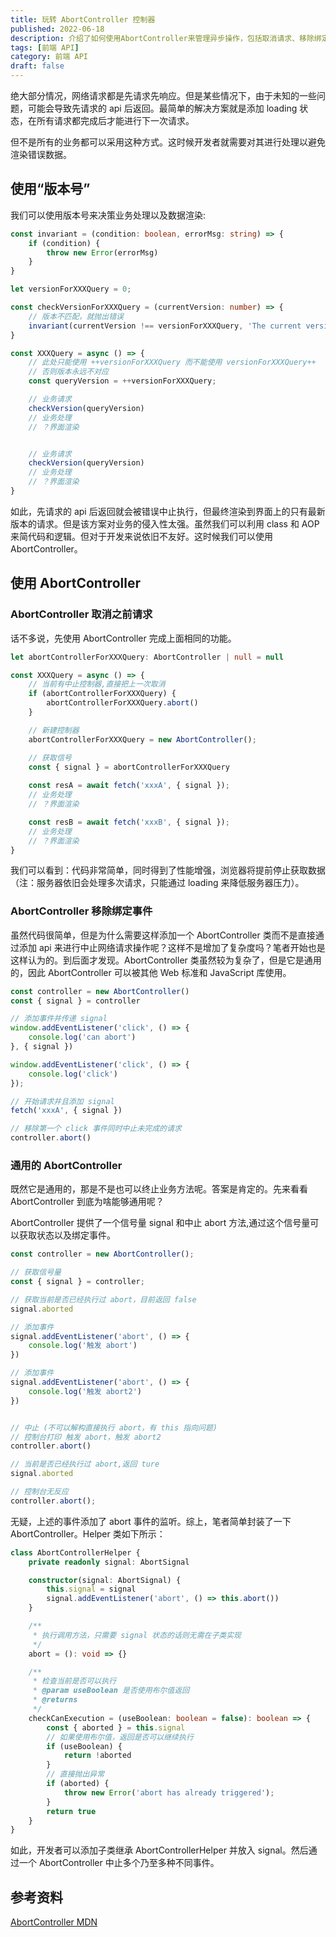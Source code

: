 ```yaml
---
title: 玩转 AbortController 控制器
published: 2022-06-18
description: 介绍了如何使用AbortController来管理异步操作，包括取消请求、移除绑定事件等，还展示了如何封装AbortController以实现更复杂的功能。
tags: [前端 API]
category: 前端 API
draft: false
---
```


绝大部分情况，网络请求都是先请求先响应。但是某些情况下，由于未知的一些问题，可能会导致先请求的 api 后返回。最简单的解决方案就是添加 loading 状态，在所有请求都完成后才能进行下一次请求。

但不是所有的业务都可以采用这种方式。这时候开发者就需要对其进行处理以避免渲染错误数据。

## 使用“版本号”

我们可以使用版本号来决策业务处理以及数据渲染:

```ts
const invariant = (condition: boolean, errorMsg: string) => {
    if (condition) {
        throw new Error(errorMsg)
    }
}

let versionForXXXQuery = 0;

const checkVersionForXXXQuery = (currentVersion: number) => {
    // 版本不匹配，就抛出错误
    invariant(currentVersion !== versionForXXXQuery, 'The current version is wrong')
}

const XXXQuery = async () => {
    // 此处只能使用 ++versionForXXXQuery 而不能使用 versionForXXXQuery++
    // 否则版本永远不对应
    const queryVersion = ++versionForXXXQuery;

    // 业务请求
    checkVersion(queryVersion)
    // 业务处理
    // ？界面渲染


    // 业务请求
    checkVersion(queryVersion)
    // 业务处理
    // ？界面渲染
}
```

如此，先请求的 api 后返回就会被错误中止执行，但最终渲染到界面上的只有最新版本的请求。但是该方案对业务的侵入性太强。虽然我们可以利用 class 和 AOP 来简代码和逻辑。但对于开发来说依旧不友好。这时候我们可以使用 AbortController。

## 使用 AbortController

### AbortController 取消之前请求

话不多说，先使用 AbortController 完成上面相同的功能。

```ts
let abortControllerForXXXQuery: AbortController | null = null

const XXXQuery = async () => {
    // 当前有中止控制器,直接把上一次取消
    if (abortControllerForXXXQuery) {
        abortControllerForXXXQuery.abort()
    }

    // 新建控制器
    abortControllerForXXXQuery = new AbortController();

    // 获取信号
    const { signal } = abortControllerForXXXQuery
    
    const resA = await fetch('xxxA', { signal });
    // 业务处理
    // ？界面渲染

    const resB = await fetch('xxxB', { signal });
    // 业务处理
    // ？界面渲染
}
```

我们可以看到：代码非常简单，同时得到了性能增强，浏览器将提前停止获取数据（注：服务器依旧会处理多次请求，只能通过 loading 来降低服务器压力）。

### AbortController 移除绑定事件

虽然代码很简单，但是为什么需要这样添加一个 AbortController 类而不是直接通过添加 api 来进行中止网络请求操作呢？这样不是增加了复杂度吗？笔者开始也是这样认为的。到后面才发现。AbortController 类虽然较为复杂了，但是它是通用的，因此 AbortController 可以被其他 Web 标准和 JavaScript 库使用。

```ts
const controller = new AbortController()
const { signal } = controller

// 添加事件并传递 signal
window.addEventListener('click', () => {
    console.log('can abort')
}, { signal })

window.addEventListener('click', () => {
    console.log('click')
});

// 开始请求并且添加 signal
fetch('xxxA', { signal })

// 移除第一个 click 事件同时中止未完成的请求
controller.abort()
```

### 通用的 AbortController 

既然它是通用的，那是不是也可以终止业务方法呢。答案是肯定的。先来看看 AbortController 到底为啥能够通用呢？

AbortController 提供了一个信号量 signal 和中止 abort 方法,通过这个信号量可以获取状态以及绑定事件。

```ts
const controller = new AbortController();

// 获取信号量
const { signal } = controller;

// 获取当前是否已经执行过 abort，目前返回 false
signal.aborted

// 添加事件
signal.addEventListener('abort', () => {
    console.log('触发 abort')
})

// 添加事件
signal.addEventListener('abort', () => {
    console.log('触发 abort2')
})


// 中止 (不可以解构直接执行 abort，有 this 指向问题)
// 控制台打印 触发 abort，触发 abort2
controller.abort()

// 当前是否已经执行过 abort,返回 ture
signal.aborted

// 控制台无反应
controller.abort();
```

无疑，上述的事件添加了 abort 事件的监听。综上，笔者简单封装了一下 AbortController。Helper 类如下所示：

```ts
class AbortControllerHelper {
    private readonly signal: AbortSignal 

    constructor(signal: AbortSignal) {
        this.signal = signal
        signal.addEventListener('abort', () => this.abort())
    }

    /**
     * 执行调用方法，只需要 signal 状态的话则无需在子类实现
     */
    abort = (): void => {} 

    /**
     * 检查当前是否可以执行
     * @param useBoolean 是否使用布尔值返回
     * @returns 
     */
    checkCanExecution = (useBoolean: boolean = false): boolean => {
        const { aborted } = this.signal
        // 如果使用布尔值，返回是否可以继续执行
        if (useBoolean) {
            return !aborted
        }
        // 直接抛出异常
        if (aborted) {
            throw new Error('abort has already triggered');
        }
        return true
    }
}
```

如此，开发者可以添加子类继承 AbortControllerHelper 并放入 signal。然后通过一个 AbortController 中止多个乃至多种不同事件。

## 参考资料

[AbortController MDN](https://developer.mozilla.org/zh-CN/docs/Web/API/AbortController)
